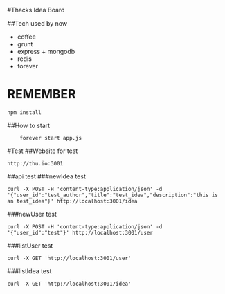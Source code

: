 #Thacks Idea Board

##Tech used by now
 - coffee
 - grunt
 - express + mongodb
 - redis
 - forever 

# REMEMBER 
```
npm install
```
 
##How to start
```
	forever start app.js
``` 

#Test
##Website for test
```
http://thu.io:3001
```
##api test
###newIdea test
```
curl -X POST -H 'content-type:application/json' -d '{"user_id":"test_author","title":"test_idea","description":"this is an test_idea"}' http://localhost:3001/idea
```
###newUser test
```
curl -X POST -H 'content-type:application/json' -d '{"user_id":"test"}' http://localhost:3001/user
```

###listUser test
```
curl -X GET 'http://localhost:3001/user'
```
###listIdea test
```
curl -X GET 'http://localhost:3001/idea'
```

